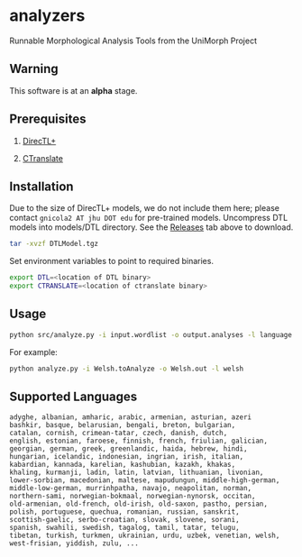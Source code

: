# analyzers
Runnable Morphological Analysis Tools from the UniMorph Project

## Warning

This software is at an **alpha** stage. 

## Prerequisites

1. [DirecTL+](https://github.com/GarrettNicolai/DTL)

2. [CTranslate](https://github.com/OpenNMT/CTranslate)



## Installation
Due to the size of DirecTL+ models, we do not include them here; please contact `gnicola2 AT jhu DOT edu` for pre-trained models.
Uncompress DTL models into models/DTL directory. See the [Releases](https://github.com/unimorph/analyzers/releases) tab above to download.

```bash
tar -xvzf DTLModel.tgz
```

Set environment variables to point to required binaries.

```bash
export DTL=<location of DTL binary>
export CTRANSLATE=<location of ctranslate binary>
```

## Usage

```bash
python src/analyze.py -i input.wordlist -o output.analyses -l language
```

For example:

```bash
python analyze.py -i Welsh.toAnalyze -o Welsh.out -l welsh
```


## Supported Languages

```
adyghe, albanian, amharic, arabic, armenian, asturian, azeri
bashkir, basque, belarusian, bengali, breton, bulgarian, 
catalan, cornish, crimean-tatar, czech, danish, dutch,
english, estonian, faroese, finnish, french, friulian, galician,
georgian, german, greek, greenlandic, haida, hebrew, hindi, 
hungarian, icelandic, indonesian, ingrian, irish, italian, 
kabardian, kannada, karelian, kashubian, kazakh, khakas,
khaling, kurmanji, ladin, latin, latvian, lithuanian, livonian, 
lower-sorbian, macedonian, maltese, mapudungun, middle-high-german,
middle-low-german, murrinhpatha, navajo, neapolitan, norman,
northern-sami, norwegian-bokmaal, norwegian-nynorsk, occitan,
old-armenian, old-french, old-irish, old-saxon, pastho, persian,
polish, portuguese, quechua, romanian, russian, sanskrit, 
scottish-gaelic, serbo-croatian, slovak, slovene, sorani,
spanish, swahili, swedish, tagalog, tamil, tatar, telugu, 
tibetan, turkish, turkmen, ukrainian, urdu, uzbek, venetian, welsh, 
west-frisian, yiddish, zulu, ...
```
